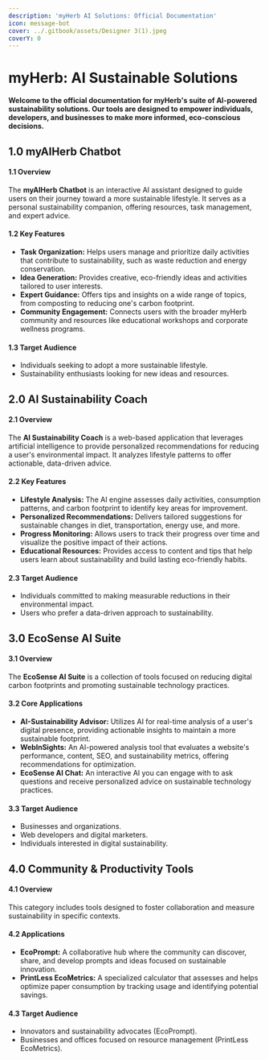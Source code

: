 ```yaml
---
description: 'myHerb AI Solutions: Official Documentation'
icon: message-bot
cover: ../.gitbook/assets/Designer 3(1).jpeg
coverY: 0
---
```


# myHerb: AI Sustainable Solutions

**Welcome to the official documentation for myHerb's suite of AI-powered sustainability solutions. Our tools are designed to empower individuals, developers, and businesses to make more informed, eco-conscious decisions.**

## 1.0 myAIHerb Chatbot

#### 1.1 Overview

The **myAIHerb Chatbot** is an interactive AI assistant designed to guide users on their journey toward a more sustainable lifestyle. It serves as a personal sustainability companion, offering resources, task management, and expert advice.

#### 1.2 Key Features

* **Task Organization:** Helps users manage and prioritize daily activities that contribute to sustainability, such as waste reduction and energy conservation.
* **Idea Generation:** Provides creative, eco-friendly ideas and activities tailored to user interests.
* **Expert Guidance:** Offers tips and insights on a wide range of topics, from composting to reducing one's carbon footprint.
* **Community Engagement:** Connects users with the broader myHerb community and resources like educational workshops and corporate wellness programs.

#### 1.3 Target Audience

* Individuals seeking to adopt a more sustainable lifestyle.
* Sustainability enthusiasts looking for new ideas and resources.

## 2.0 AI Sustainability Coach

#### 2.1 Overview

The **AI Sustainability Coach** is a web-based application that leverages artificial intelligence to provide personalized recommendations for reducing a user's environmental impact. It analyzes lifestyle patterns to offer actionable, data-driven advice.

#### 2.2 Key Features

* **Lifestyle Analysis:** The AI engine assesses daily activities, consumption patterns, and carbon footprint to identify key areas for improvement.
* **Personalized Recommendations:** Delivers tailored suggestions for sustainable changes in diet, transportation, energy use, and more.
* **Progress Monitoring:** Allows users to track their progress over time and visualize the positive impact of their actions.
* **Educational Resources:** Provides access to content and tips that help users learn about sustainability and build lasting eco-friendly habits.

#### 2.3 Target Audience

* Individuals committed to making measurable reductions in their environmental impact.
* Users who prefer a data-driven approach to sustainability.

## 3.0 EcoSense AI Suite

#### 3.1 Overview

The **EcoSense AI Suite** is a collection of tools focused on reducing digital carbon footprints and promoting sustainable technology practices.

#### 3.2 Core Applications

* **AI-Sustainability Advisor:** Utilizes AI for real-time analysis of a user's digital presence, providing actionable insights to maintain a more sustainable footprint.
* **WebInSights:** An AI-powered analysis tool that evaluates a website's performance, content, SEO, and sustainability metrics, offering recommendations for optimization.
* **EcoSense AI Chat:** An interactive AI you can engage with to ask questions and receive personalized advice on sustainable technology practices.

#### 3.3 Target Audience

* Businesses and organizations.
* Web developers and digital marketers.
* Individuals interested in digital sustainability.

## 4.0 Community & Productivity Tools

#### 4.1 Overview

This category includes tools designed to foster collaboration and measure sustainability in specific contexts.

#### 4.2 Applications

* **EcoPrompt:** A collaborative hub where the community can discover, share, and develop prompts and ideas focused on sustainable innovation.
* **PrintLess EcoMetrics:** A specialized calculator that assesses and helps optimize paper consumption by tracking usage and identifying potential savings.

#### 4.3 Target Audience

* Innovators and sustainability advocates (EcoPrompt).
* Businesses and offices focused on resource management (PrintLess EcoMetrics).
